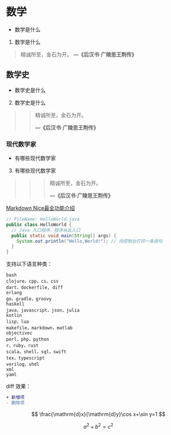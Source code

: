 # 数学
- 数学是什么
1. 数学是什么
> 精诚所至，金石为开。
>**—《后汉书·广陵思王荆传》**
## 数学史
- 数学史是什么
2. 数学史是什么
>>精诚所至，金石为开。
>>
>>**—《后汉书·广陵思王荆传》**
### 现代数学家
- 有哪些现代数学家
3. 有哪些现代数学家
>>>精诚所至，金石为开。
>>>
>>>**—《后汉书·广陵思王荆传》**

[Markdown Nice最全功能介绍](https://mp.weixin.qq.com/s/lM808MxUu6tp8zU8SBu3sg)

```java
// FileName: HelloWorld.java
public class HelloWorld {
  // Java 入口程序，程序从此入口
  public static void main(String[] args) {
    System.out.println("Hello,World!"); // 向控制台打印一条语句
  }
}
```

支持以下语言种类：

```
bash
clojure，cpp，cs，css
dart，dockerfile, diff
erlang
go，gradle，groovy
haskell
java，javascript，json，julia
kotlin
lisp，lua
makefile，markdown，matlab
objectivec
perl，php，python
r，ruby，rust
scala，shell，sql，swift
tex，typescript
verilog，vhdl
xml
yaml
```

diff 效果：

```diff
+ 新增项
- 删除项
```
$$
\frac{\mathrm{d}x}{\mathrm{d}y}\cos x+\sin y=1
$$

$$
a^2+b^2=c^2
$$
